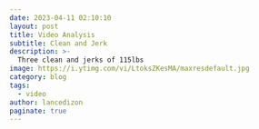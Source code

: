 ```yaml
---
date: 2023-04-11 02:10:10
layout: post
title: Video Analysis
subtitle: Clean and Jerk
description: >-
  Three clean and jerks of 115lbs
image: https://i.ytimg.com/vi/LtoksZKesMA/maxresdefault.jpg
category: blog
tags:
  - video
author: lancedizon
paginate: true
---
```

